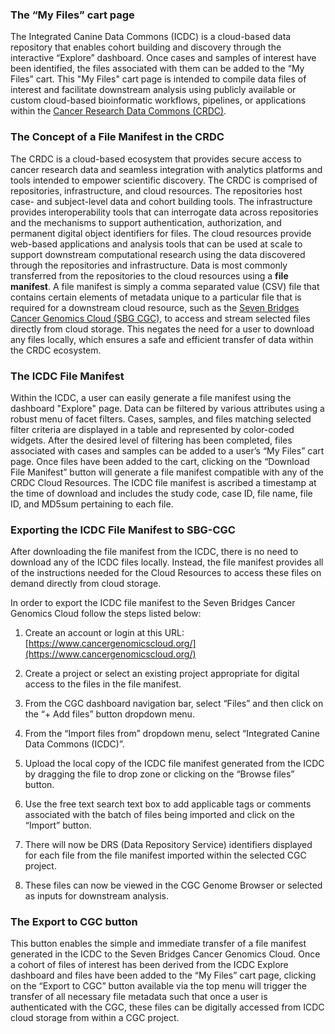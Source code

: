 ### The “My Files” cart page 
The Integrated Canine Data Commons (ICDC) is a cloud-based data repository that enables cohort building and discovery through the interactive “Explore” dashboard. Once cases and samples of interest have been identified, the files associated with them can be added to the “My Files” cart. This "My Files" cart page is intended to compile data files of interest and facilitate downstream analysis using publicly available or custom cloud-based bioinformatic workflows, pipelines, or applications within the [Cancer Research Data Commons (CRDC)](https://datacommons.cancer.gov/). 
 

### The Concept of a File Manifest in the CRDC 
The CRDC is a cloud-based ecosystem that provides secure access to cancer research data and seamless integration with analytics platforms and tools intended to empower scientific discovery. The CRDC is comprised of repositories, infrastructure, and cloud resources. The repositories host case- and subject-level data and cohort building tools. The infrastructure provides interoperability tools that can interrogate data across repositories and the mechanisms to support authentication, authorization, and permanent digital object identifiers for files. The cloud resources provide web-based applications and analysis tools that can be used at scale to support downstream computational research using the data discovered through the repositories and infrastructure. Data is most commonly transferred from the repositories to the cloud resources using a **file manifest**.  A file manifest is simply a comma separated value (CSV) file that contains certain elements of metadata unique to a particular file that is required for a downstream cloud resource, such as the [Seven Bridges Cancer Genomics Cloud (SBG CGC)](https://www.cancergenomicscloud.org/), to access and stream selected files directly from cloud storage. This negates the need for a user to download any files locally, which ensures a safe and efficient transfer of data within the CRDC ecosystem. 
 

### The ICDC File Manifest 
Within the ICDC, a user can easily generate a file manifest using the dashboard "Explore" page. Data can be filtered by various attributes using a robust menu of facet filters. Cases, samples, and files matching selected filter criteria are displayed in a table and represented by color-coded widgets. After the desired level of filtering has been completed, files associated with cases and samples can be added to a user’s “My Files” cart page. Once files have been added to the cart, clicking on the “Download File Manifest” button will generate a file manifest compatible with any of the CRDC Cloud Resources. The ICDC file manifest is ascribed a timestamp at the time of download and includes the study code, case ID, file name, file ID, and MD5sum pertaining to each file. 
 

### Exporting the ICDC File Manifest to SBG-CGC  
After downloading the file manifest from the ICDC, there is no need to download any of the ICDC files locally. Instead, the file manifest provides all of the instructions needed for the Cloud Resources to access these files on demand directly from cloud storage.  
 
In order to export the ICDC file manifest to the Seven Bridges Cancer Genomics Cloud follow the steps listed below: 
 

1. Create an account or login at this URL: [https://www.cancergenomicscloud.org/](https://www.cancergenomicscloud.org/)

2. Create a project or select an existing project appropriate for digital access to the files in the file manifest.  

3. From the CGC dashboard navigation bar, select “Files” and then click on the “+ Add files” button dropdown menu.  

4. From the “Import files from” dropdown menu, select “Integrated Canine Data Commons (ICDC)”.  

5. Upload the local copy of the ICDC file manifest generated from the ICDC by dragging the file to drop zone or clicking on the “Browse files” button. 

6. Use the free text search text box to add applicable tags or comments associated with the batch of files being imported and click on the “Import” button. 

7. There will now be DRS (Data Repository Service) identifiers displayed for each file from the file manifest imported within the selected CGC project. 

8. These files can now be viewed in the CGC Genome Browser or selected as inputs for downstream analysis. 


### The Export to CGC button 
This button enables the simple and immediate transfer of a file manifest generated in the ICDC to the Seven Bridges Cancer Genomics Cloud. Once a cohort of files of interest has been derived from the ICDC Explore dashboard and files have been added to the “My Files” cart page, clicking on the “Export to CGC” button available via the top menu will trigger the transfer of all necessary file metadata such that once a user is authenticated with the CGC, these files can be digitally accessed from ICDC cloud storage from within a CGC project.
